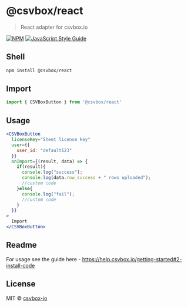# @csvbox/react

> React adapter for csvbox.io

[![NPM](https://img.shields.io/npm/v/@csvbox/react.svg)](https://www.npmjs.com/package/@csvbox/react) [![JavaScript Style Guide](https://img.shields.io/badge/code_style-standard-brightgreen.svg)](https://standardjs.com)

## Shell

```bash
npm install @csvbox/react
```

## Import
```js
import { CSVBoxButton } from '@csvbox/react'
```

## Usage

```jsx
<CSVBoxButton
  licenseKey="Sheet license key"
  user={{
    user_id: "default123"
  }}
  onImport={(result, data) => {
    if(result){
      console.log("success");
      console.log(data.row_success + " rows uploaded");
      //custom code
    }else{
      console.log("fail");
      //custom code
    }
  }}
>
  Import
</CSVBoxButton>
```

## Readme

For usage see the guide here - https://help.csvbox.io/getting-started#2-install-code


## License

MIT © [csvbox-io](https://github.com/csvbox-io)
